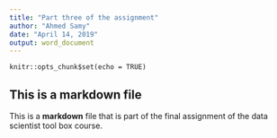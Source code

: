```yaml
---
title: "Part three of the assignment"
author: "Ahmed Samy"
date: "April 14, 2019"
output: word_document
---
```


```{r setup, include=FALSE}
knitr::opts_chunk$set(echo = TRUE)
```

## This is a markdown file

This is a **markdown** file that is part of the final assignment of the data scientist tool box course.
